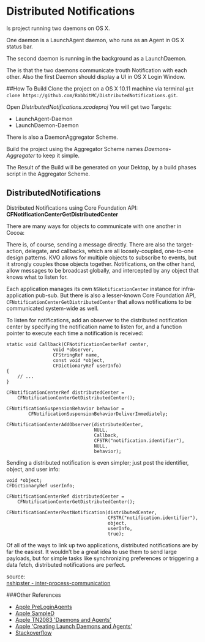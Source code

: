 # Distributed Notifications
Is project running two daemons on OS X. 

One daemon is a LaunchAgent daemon, who runs as an Agent in OS X status bar.

The second daemon is running in the background as a LaunchDaemon.

The is that the two daemons communicate trouth Notification with each other.
Also the first Daemon should display a UI in OS X Login Window.

##How To Build
Clone the project on a OS X 10.11 machine via terminal `git clone https://github.com/RabbitMC/DistributedNotifications.git`.

Open *DistributedNotifications.xcodeproj*
You will get two Targets: 

* LaunchAgent-Daemon
* LaunchDaemon-Daemon

There is also a DaemonAggregator Scheme.

Build the project using the Aggregator Scheme names *Daemons-Aggregater* to keep it simple.

The Result of the Build will be generated on your Dektop, by a build phases script in the Aggregator Scheme.

## DistributedNotifications
Distributed Notifications using Core Foundation API: **CFNotificationCenterGetDistributedCenter** 

There are many ways for objects to communicate with one another in Cocoa:

There is, of course, sending a message directly. There are also the target-action, delegate, and callbacks, which are all loosely-coupled, one-to-one design patterns. KVO allows for multiple objects to subscribe to events, but it strongly couples those objects together. Notifications, on the other hand, allow messages to be broadcast globally, and intercepted by any object that knows what to listen for.

Each application manages its own `NSNotificationCenter` instance for infra-application pub-sub. But there is also a lesser-known Core Foundation API, `CFNotificationCenterGetDistributedCenter` that allows notifications to be communicated system-wide as well.

To listen for notifications, add an observer to the distributed notification center by specifying the notification name to listen for, and a function pointer to execute each time a notification is received:

	static void Callback(CFNotificationCenterRef center,
                     void *observer,
                     CFStringRef name,
                     const void *object,
                     CFDictionaryRef userInfo)
	{
    	// ...
	}

	CFNotificationCenterRef distributedCenter =
	    CFNotificationCenterGetDistributedCenter();
	
	CFNotificationSuspensionBehavior behavior =
	        CFNotificationSuspensionBehaviorDeliverImmediately;
	
	CFNotificationCenterAddObserver(distributedCenter,
	                                NULL,
	                                Callback,
	                                CFSTR("notification.identifier"),
	                                NULL,
	                                behavior);

Sending a distributed notification is even simpler; just post the identifier, object, and user info:

	void *object;
	CFDictionaryRef userInfo;
	
	CFNotificationCenterRef distributedCenter =
	    CFNotificationCenterGetDistributedCenter();
	
	CFNotificationCenterPostNotification(distributedCenter,
	                                     CFSTR("notification.identifier"),
	                                     object,
	                                     userInfo,
	                                     true);

Of all of the ways to link up two applications, distributed notifications are by far the easiest. It wouldn’t be a great idea to use them to send large payloads, but for simple tasks like synchronizing preferences or triggering a data fetch, distributed notifications are perfect.

source: <br />
[nshipster - inter-process-communication](http://nshipster.com/inter-process-communication/)

###Other References

* [Apple PreLoginAgents](https://developer.apple.com/library/mac/samplecode/PreLoginAgents/Introduction/Intro.html#//apple_ref/doc/uid/DTS10004414)
* [Apple SampleD](https://developer.apple.com/library/mac/samplecode/SampleD/Introduction/Intro.html)
* [Apple TN2083 'Daemons and Agents'](https://developer.apple.com/library/mac/technotes/tn2083/_index.html)
* [Apple 'Creating Launch Daemons and Agents'](https://developer.apple.com/library/mac/documentation/MacOSX/Conceptual/BPSystemStartup/Chapters/CreatingLaunchdJobs.html#//apple_ref/doc/uid/10000172i-SW7-BCIEDDBJ)
* [Stackoverflow](http://stackoverflow.com/questions/6968677/cfnotificationcenter-usage-examples)